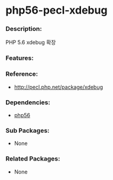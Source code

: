 # php56-pecl-xdebug

### Description:
PHP 5.6 xdebug 확장

### Features:


### Reference:
* http://pecl.php.net/package/xdebug

### Dependencies:
* [php56](pkg-addon-php56.md)

### Sub Packages:
* None

### Related Packages:
* None